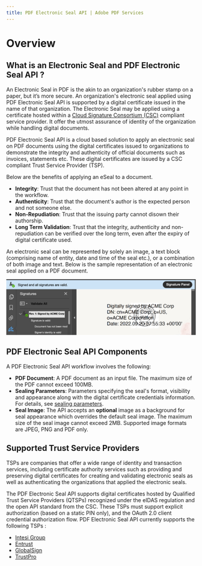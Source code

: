 ```yaml
---
title: PDF Electronic Seal API | Adobe PDF Services
---
```

# Overview

## What is an Electronic Seal and PDF Electronic Seal API ?

An Electronic Seal in PDF is the akin to an organization's rubber stamp on a paper, but it’s more secure. An organization's electronic seal applied using PDF Electronic Seal API is supported by a digital certificate issued in the name of that organization. The Electronic Seal may be applied using a certificate hosted within a [Cloud Signature Consortium (CSC)](https://cloudsignatureconsortium.org/) compliant service provider. It offer the utmost assurance of identity of the organization while handling digital documents.

PDF Electronic Seal API is a cloud based solution to apply an electronic seal on PDF documents using the digital certificates issued to organizations to demonstrate the integrity and authenticity of official documents such as invoices, statements etc. These digital certificates are issued by a CSC compliant Trust Service Provider (TSP).

Below are the benefits of applying an eSeal to a document.
* **Integrity**: Trust that the document has not been altered at any point in the workflow.
* **Authenticity**: Trust that the document's author is the expected person and not someone else.
* **Non-Repudiation**: Trust that the issuing party cannot disown their authorship.
* **Long Term Validation**: Trust that the integrity, authenticity and non-repudiation can be verified over the long term, even after the expiry of digital certificate used.


An electronic seal can be represented by solely an image, a text block (comprising name of entity, date and time of the seal etc.), or a combination of both image and text. Below is the sample representation of an electronic seal applied on a PDF document.

![PDF Electronic Seal](../images/blueBar.png)

## PDF Electronic Seal API Components

A PDF Electronic Seal API workflow involves the following:

* **PDF Document**: A PDF document as an input file. The maximum size of the PDF cannot exceed 100MB.
* **Sealing Parameters**: Parameters  specifying the seal's format, visibility and appearance along with the digital certificate credentials information. For details, see [sealing parameters](gettingstarted#api-parameters).
* **Seal Image**: The API accepts an **optional** image as a background for seal appearance which overrides the default seal image. The maximum size of the seal image cannot exceed 2MB. Supported image formats are JPEG, PNG and PDF only.


## Supported Trust Service Providers

TSPs are companies that offer a wide range of identity and transaction services, including certificate authority services such as providing and preserving digital certificates for creating and validating electronic seals as well as authenticating the organizations that applied the electronic seals.

The PDF Electronic Seal API supports digital certificates hosted by Qualified Trust Service Providers (QTSPs) recognized under the eIDAS regulation and the open API standard from the CSC. These TSPs must support explicit authorization (based on a static PIN only), and the OAuth 2.0 client credential authorization flow.
PDF Electronic Seal API currently supports the following TSPs : <!-- REFERENCES https://helpx.adobe.com/acrobat/kb/approved-trust-list1.html -->
<br/>

* [Intesi Group](https://www.intesigroup.com/en/)
* [Entrust](https://www.entrust.com/pdf-signing-certificates/)
* [GlobalSign](https://www.globalsign.com/en/digital-signatures)
* [TrustPro](https://www.trustpro.eu/)
